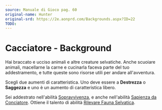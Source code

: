 ```yaml
---
source: Manuale di Gioco pag. 60
original-name: Hunter
original-srd: https://2e.aonprd.com/Backgrounds.aspx?ID=22
TODO:
---
```


# Cacciatore - Background

Hai braccato e ucciso animali e altre creature selvatiche. Anche scuoiare
animali, macellarne la carne e cucinarla faceva parte del tuo addestramento, e
tutte queste sono risorse utili per andare all'avventura.

Scegli due aumenti di caratteristica. Uno deve essere a **Destrezza** o
**Saggezza** e uno è un aumento di caratteristica libero.

Sei addestrato nell'abilità [Sopravvivenza](/abilita/sopravvivenza), e anche
nell'abilità [Sapienza da Conciatore](/abilita/sapienza). Ottiene il talento di
abilità [Rilevare Fauna Selvatica](/talenti/generici/rivelare-fauna-selvatica).
